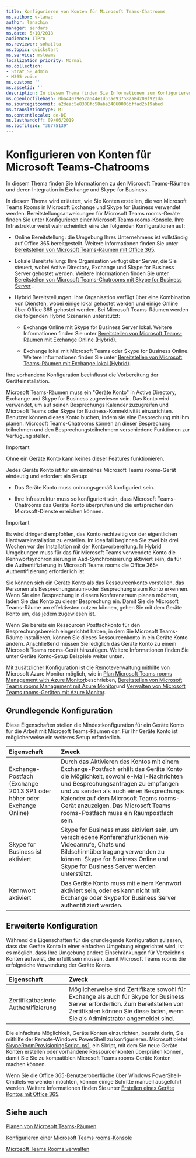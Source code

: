 ```yaml
---
title: Konfigurieren von Konten für Microsoft Teams-Chatrooms
ms.author: v-lanac
author: lanachin
manager: serdars
ms.date: 5/10/2018
audience: ITPro
ms.reviewer: sohailta
ms.topic: quickstart
ms.service: msteams
localization_priority: Normal
ms.collection:
- Strat_SB_Admin
- M365-voice
ms.custom: ''
ms.assetid: ''
description: In diesem Thema finden Sie Informationen zum Konfigurieren von Konten für Microsoft Teams Rooms in Exchange und Skype for Business.
ms.openlocfilehash: 0ba44079e52a644e1d53ae937582a8d209f921da
ms.sourcegitcommit: a2deac5e8308fc58aba34060006bffad2b19abed
ms.translationtype: MT
ms.contentlocale: de-DE
ms.lasthandoff: 09/06/2019
ms.locfileid: "36775139"
---
```

# <a name="configure-accounts-for-microsoft-teams-rooms"></a>Konfigurieren von Konten für Microsoft Teams-Chatrooms
 
In diesem Thema finden Sie Informationen zu den Microsoft Teams-Räumen und deren Integration in Exchange und Skype for Business.
  
In diesem Thema wird erläutert, wie Sie Konten erstellen, die von Microsoft Teams Rooms in Microsoft Exchange und Skype for Business verwendet werden. Bereitstellungsanweisungen für Microsoft Teams rooms-Geräte finden Sie unter [Konfigurieren einer Microsoft Teams rooms-Konsole](console.md). Ihre Infrastruktur weist wahrscheinlich eine der folgenden Konfigurationen auf:
  
- Online Bereitstellung: die Umgebung Ihres Unternehmens ist vollständig auf Office 365 bereitgestellt. Weitere Informationen finden Sie unter [Bereitstellen von Microsoft Teams-Räumen mit Office 365](with-office-365.md).
    
- Lokale Bereitstellung: Ihre Organisation verfügt über Server, die Sie steuert, wobei Active Directory, Exchange und Skype for Business Server gehostet werden. Weitere Informationen finden Sie unter [Bereitstellen von Microsoft Teams-Chatrooms mit Skype for Business Server](with-skype-for-business-server-2015.md) .
    
- Hybrid Bereitstellungen: Ihre Organisation verfügt über eine Kombination von Diensten, wobei einige lokal gehostet werden und einige Online über Office 365 gehostet werden. Bei Microsoft Teams-Räumen werden die folgenden Hybrid Szenarien unterstützt: 
    
  - Exchange Online mit Skype for Business Server lokal. Weitere Informationen finden Sie unter [Bereitstellen von Microsoft Teams-Räumen mit Exchange Online (Hybrid)](with-exchange-online.md).
    
  - Exchange lokal mit Microsoft Teams oder Skype for Business Online. Weitere Informationen finden Sie unter [Bereitstellen von Microsoft Teams-Räumen mit Exchange lokal (Hybrid)](with-exchange-on-premises.md).
    
Ihre vorhandene Konfiguration beeinflusst die Vorbereitung der Geräteinstallation.
  
Microsoft Teams-Räumen muss ein "Geräte Konto" in Active Directory, Exchange und Skype for Business zugewiesen sein. Das Konto wird verwendet, um auf seinen Besprechungs Kalender zuzugreifen und Microsoft Teams oder Skype for Business-Konnektivität einzurichten. Benutzer können dieses Konto buchen, indem sie eine Besprechung mit ihm planen. Microsoft Teams-Chatrooms können an dieser Besprechung teilnehmen und den Besprechungsteilnehmern verschiedene Funktionen zur Verfügung stellen.
  
> [!IMPORTANT]
> Ohne ein Geräte Konto kann keines dieser Features funktionieren. 
  
Jedes Geräte Konto ist für ein einzelnes Microsoft Teams rooms-Gerät eindeutig und erfordert ein Setup:
  
- Das Geräte Konto muss ordnungsgemäß konfiguriert sein.
    
- Ihre Infrastruktur muss so konfiguriert sein, dass Microsoft Teams-Chatrooms das Geräte Konto überprüfen und die entsprechenden Microsoft-Dienste erreichen können.
    
> [!IMPORTANT]
> Es wird dringend empfohlen, das Konto rechtzeitig vor der eigentlichen Hardwareinstallation zu erstellen. Im Idealfall beginnen Sie zwei bis drei Wochen vor der Installation mit der Kontovorbereitung. In Hybrid Umgebungen muss für das für Microsoft Teams verwendete Konto die Kennwortsynchronisierung in Aad-Synchronisierung aktiviert sein, da für die Authentifizierung in Microsoft Teams rooms die Office 365-Authentifizierung erforderlich ist.
  
Sie können sich ein Geräte Konto als das Ressourcenkonto vorstellen, das Personen als Besprechungsraum-oder Besprechungsraum Konto erkennen. Wenn Sie eine Besprechung in diesem Konferenzraum planen möchten, laden Sie das Konto zu dieser Besprechung ein. Damit Sie die Microsoft Teams-Räume am effektivsten nutzen können, gehen Sie mit dem Geräte Konto um, das jedem zugewiesen ist.
  
Wenn Sie bereits ein Ressourcen Postfachkonto für den Besprechungsbereich eingerichtet haben, in dem Sie Microsoft Teams-Räume installieren, können Sie dieses Ressourcenkonto in ein Geräte Konto ändern. Anschließend müssen Sie lediglich das Geräte Konto zu einem Microsoft Teams rooms-Gerät hinzufügen. Weitere Informationen finden Sie unter Geräte Konto-Setup Beispiele weiter unten.
  
Mit zusätzlicher Konfiguration ist die Remoteverwaltung mithilfe von Microsoft Azure Monitor möglich, wie in [Plan Microsoft Teams rooms Management with Azure Monitor](azure-monitor-plan.md)beschrieben, [Bereitstellen von Microsoft Teams rooms Management mit Azure Monitor](azure-monitor-deploy.md)und [ Verwalten von Microsoft Teams rooms-Geräten mit Azure Monitor](azure-monitor-manage.md). 
  
## <a name="basic-configuration"></a>Grundlegende Konfiguration

Diese Eigenschaften stellen die Mindestkonfiguration für ein Geräte Konto für die Arbeit mit Microsoft Teams-Räumen dar. Für Ihr Geräte Konto ist möglicherweise ein weiteres Setup erforderlich.
  
|**Eigenschaft**|**Zweck**|
|:-----|:-----|
|Exchange-Postfach (Exchange 2013 SP1 oder höher oder Exchange Online)  <br/> |Durch das Aktivieren des Kontos mit einem Exchange-Postfach erhält das Geräte Konto die Möglichkeit, sowohl e-Mail-Nachrichten und Besprechungsanfragen zu empfangen und zu senden als auch einen Besprechungs Kalender auf dem Microsoft Teams rooms-Gerät anzuzeigen. Das Microsoft Teams rooms-Postfach muss ein Raumpostfach sein.  <br/> |
|Skype for Business ist aktiviert  <br/> |Skype for Business muss aktiviert sein, um verschiedene Konferenzfunktionen wie Videoanrufe, Chats und Bildschirmübertragung verwenden zu können. Skype for Business Online und Skype for Business Server werden unterstützt.  <br/> |
|Kennwort aktiviert  <br/> |Das Geräte Konto muss mit einem Kennwort aktiviert sein, oder es kann nicht mit Exchange oder Skype for Business Server authentifiziert werden.  <br/> |
   
## <a name="advanced-configuration"></a>Erweiterte Konfiguration

Während die Eigenschaften für die grundlegende Konfiguration zulassen, dass das Geräte Konto in einer einfachen Umgebung eingerichtet wird, ist es möglich, dass Ihre Umgebung andere Einschränkungen für Verzeichnis Konten aufweist, die erfüllt sein müssen, damit Microsoft Teams rooms die erfolgreiche Verwendung der Geräte Konto.
  
|**Eigenschaft**|**Zweck**|
|:-----|:-----|
|Zertifikatbasierte Authentifizierung  <br/> |Möglicherweise sind Zertifikate sowohl für Exchange als auch für Skype for Business Server erforderlich. Zum Bereitstellen von Zertifikaten können Sie diese laden, wenn Sie als Administrator angemeldet sind.  <br/> |
   
Die einfachste Möglichkeit, Geräte Konten einzurichten, besteht darin, Sie mithilfe der Remote-Windows PowerShell zu konfigurieren. Microsoft bietet [SkypeRoomProvisioningScript. ps1](https://go.microsoft.com/fwlink/?linkid=870105), ein Skript, mit dem Sie neue Geräte Konten erstellen oder vorhandene Ressourcenkonten überprüfen können, damit Sie Sie zu kompatiblen Microsoft Teams rooms-Geräte Konten machen können.
  
Wenn Sie die Office 365-Benutzeroberfläche über Windows PowerShell-Cmdlets verwenden möchten, können einige Schritte manuell ausgeführt werden. Weitere Informationen finden Sie unter [Erstellen eines Geräte Kontos mit Office 365](https://docs.microsoft.com/surface-hub/create-a-device-account-using-office-365).
  
## <a name="see-also"></a>Siehe auch

[Planen von Microsoft Teams-Räumen](skype-room-systems-v2-0.md)
  
[Konfigurieren einer Microsoft Teams rooms-Konsole](console.md)
  
[Microsoft Teams Rooms verwalten](skype-room-systems-v2.md)

